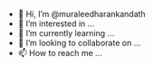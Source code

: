 - 👋 Hi, I’m @muraleedharankandath
- 👀 I’m interested in ...
- 🌱 I’m currently learning ...
- 💞️ I’m looking to collaborate on ...
- 📫 How to reach me ...

<!---
muraleedharankandath/muraleedharankandath is a ✨ special ✨ repository because its `README.md` (this file) appears on your GitHub profile.
You can click the Preview link to take a look at your changes.
--->
